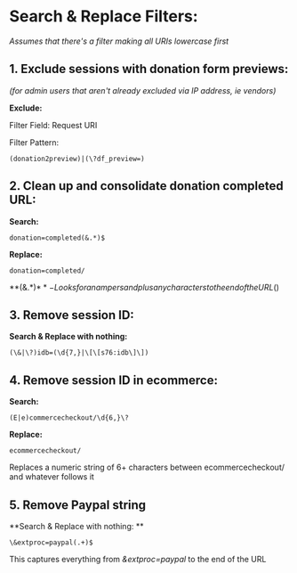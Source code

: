 # Search & Replace Filters:
_Assumes that there's a filter making all URIs lowercase first_
## 1. Exclude sessions with donation form previews:  
_(for admin users that aren't already excluded via IP address, ie vendors)_

**Exclude:**

  Filter Field: Request URI

  Filter Pattern:

    (donation2preview)|(\?df_preview=)

## 2. Clean up and consolidate donation completed URL:
  **Search:**

    donation=completed(&.*)$

  **Replace:**

    donation=completed/

  **(&.*)$** - Looks for an ampersand plus any characters to the end of the URL ($)

## 3. Remove session ID:
  **Search & Replace with nothing:**

    (\&|\?)idb=(\d{7,}|\[\[s76:idb\]\])

## 4. Remove session ID in ecommerce:  
  **Search:**

    (E|e)commercecheckout/\d{6,}\?

  **Replace:**

    ecommercecheckout/

  Replaces a numeric string of 6+ characters between ecommercecheckout/ and whatever follows it

## 5. Remove Paypal string
  **Search & Replace with nothing: **

    \&extproc=paypal(.+)$

  This captures everything from _&extproc=paypal_ to the end of the URL
